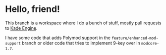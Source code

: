 # Hello, friend!

This branch is a workspace where I do a bunch of stuff, mostly pull requests to [Kade Engine](https://github.com/KadeDev/Kade-Engine).

I have some code that adds Polymod support in the `feature/enhanced-mod-support` branch or older code that tries to implement 9-key over in `modcore-1.7`.